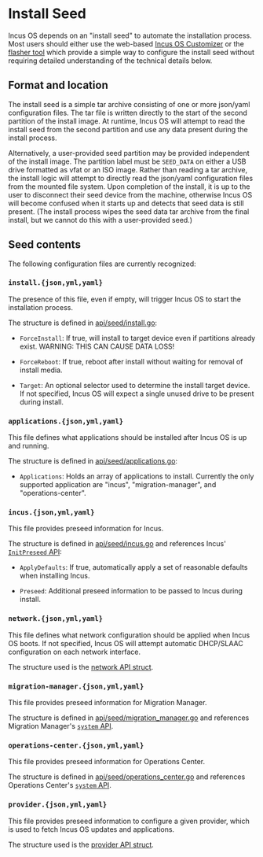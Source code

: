 # Install Seed
Incus OS depends on an "install seed" to automate the installation process. Most
users should either use the web-based [Incus OS Customizer](https://incusos-customizer.linuxcontainers.org/ui/)
or the [flasher tool](flasher-tool.md) which provide a simple way to configure
the install seed without requiring detailed understanding of the technical details
below.

## Format and location
The install seed is a simple tar archive consisting of one or more json/yaml
configuration files. The tar file is written directly to the start of the second
partition of the install image. At runtime, Incus OS will attempt to read the
install seed from the second partition and use any data present during the
install process.

Alternatively, a user-provided seed partition may be provided independent of
the install image. The partition label must be `SEED_DATA` on either a USB
drive formatted as vfat or an ISO image. Rather than reading a tar archive,
the install logic will attempt to directly read the json/yaml configuration
files from the mounted file system. Upon completion of the install, it is up
to the user to disconnect their seed device from the machine, otherwise Incus
OS will become confused when it starts up and detects that seed data is still
present. (The install process wipes the seed data tar archive from the final
install, but we cannot do this with a user-provided seed.)

## Seed contents
The following configuration files are currently recognized:

### `install.{json,yml,yaml}`
The presence of this file, even if empty, will trigger Incus OS to start the
installation process.

The structure is defined in [api/seed/install.go](https://github.com/lxc/incus-os/blob/main/incus-osd/api/seed/install.go):

- `ForceInstall`: If true, will install to target device even if partitions
  already exist. WARNING: THIS CAN CAUSE DATA LOSS!

- `ForceReboot`: If true, reboot after install without waiting for removal of
  install media.

- `Target`: An optional selector used to determine the install target device.
  If not specified, Incus OS will expect a single unused drive to be present
  during install.

### `applications.{json,yml,yaml}`
This file defines what applications should be installed after Incus OS is up and
running.

The structure is defined in [api/seed/applications.go](https://github.com/lxc/incus-os/blob/main/incus-osd/api/seed/applications.go):

- `Applications`: Holds an array of applications to install. Currently the
  only supported application are "incus", "migration-manager", and "operations-center".

### `incus.{json,yml,yaml}`
This file provides preseed information for Incus.

The structure is defined in [api/seed/incus.go](https://github.com/lxc/incus-os/blob/main/incus-osd/api/seed/incus.go)
and references Incus' [`InitPreseed` API](https://github.com/lxc/incus/blob/main/shared/api/init.go):

- `ApplyDefaults`: If true, automatically apply a set of reasonable defaults
  when installing Incus.

- `Preseed`: Additional preseed information to be passed to Incus during
  install.

### `network.{json,yml,yaml}`
This file defines what network configuration should be applied when Incus OS
boots. If not specified, Incus OS will attempt automatic DHCP/SLAAC
configuration on each network interface.

The structure used is the [network API struct](https://github.com/lxc/incus-os/blob/main/incus-osd/api/system_network.go).

### `migration-manager.{json,yml,yaml}`
This file provides preseed information for Migration Manager.

The structure is defined in [api/seed/migration_manager.go](https://github.com/lxc/incus-os/blob/main/incus-osd/api/seed/migration_manager.go)
and references Migration Manager's [`system` API](https://github.com/FuturFusion/migration-manager/blob/main/shared/api/system.go).

### `operations-center.{json,yml,yaml}`
This file provides preseed information for Operations Center.

The structure is defined in [api/seed/operations_center.go](https://github.com/lxc/incus-os/blob/main/incus-osd/api/seed/operations_center.go)
and references Operations Center's [`system` API](https://github.com/FuturFusion/operations-center/blob/main/shared/api/system.go).

### `provider.{json,yml,yaml}`
This file provides preseed information to configure a given provider, which is used
to fetch Incus OS updates and applications.

The structure used is the [provider API struct](https://github.com/lxc/incus-os/blob/main/incus-osd/api/system_provider.go).
